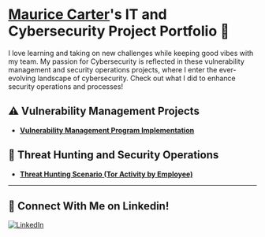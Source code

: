 # <a href="https://www.linkedin.com/in/cmcarter38/">Maurice Carter</a>'s IT and Cybersecurity Project Portfolio 🔐

I love learning and taking on new challenges while keeping good vibes with my team. My passion for Cybersecurity is reflected in these vulnerability management and security operations projects, where I enter the ever-evolving landscape of cybersecurity. Check out what I did to enhance security operations and processes!


## ⚠️ Vulnerability Management Projects

- **[Vulnerability Management Program Implementation](https://github.com/mauricecarter1/vulnerability-management-program/tree/main)**


## 🚨 Threat Hunting and Security Operations

- **[Threat Hunting Scenario (Tor Activity by Employee)](https://github.com/mauricecarter1/threat-hunting-scenario-tor)**

<hr/>

## 🤳 Connect With Me on Linkedin!


[![LinkedIn](https://drive.google.com/uc?export=view&id=13pby9M_CIHmwrEQwkYU5tXQHhA13Z-qd)](https://www.linkedin.com/in/cmcarter38/)


[linkedin]: https://linkedin.com/in/cmcarter38

<!--
<img width="35" alt="image" src="https://github.com/user-attachments/assets/2f41c7cd-5ea8-4475-b451-a37161b6c3fb"> 
<img width="35" alt="image" src="https://github.com/user-attachments/assets/77649969-9910-4994-8b96-74a116cfb2a8">
-->
